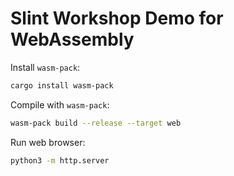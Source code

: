 # Slint Workshop Demo for WebAssembly

Install `wasm-pack`:

```sh
cargo install wasm-pack
```

Compile with `wasm-pack`:

```sh
wasm-pack build --release --target web
```

Run web browser:

```sh
python3 -m http.server
```
